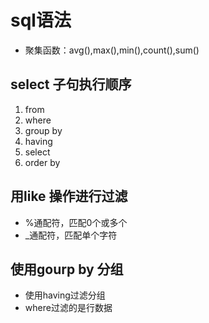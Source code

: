 # sql语法  

- 聚集函数：avg(),max(),min(),count(),sum()

## select 子句执行顺序
1. from
2. where 
3. group by 
4. having
5. select
6. order by


## 用like 操作进行过滤
- %通配符，匹配0个或多个
- _通配符，匹配单个字符

## 使用gourp by 分组
- 使用having过滤分组
- where过滤的是行数据



## 
 